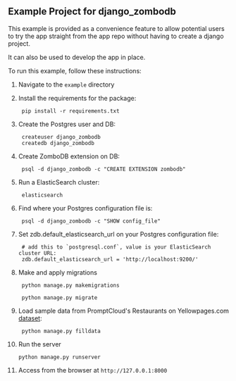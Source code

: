 ## Example Project for django_zombodb

This example is provided as a convenience feature to allow potential users to try the app straight from the app repo without having to create a django project.

It can also be used to develop the app in place.

To run this example, follow these instructions:

1. Navigate to the `example` directory
2. Install the requirements for the package:
		
		pip install -r requirements.txt

3. Create the Postgres user and DB:

        createuser django_zombodb
        createdb django_zombodb

4. Create ZomboDB extension on DB:

		psql -d django_zombodb -c "CREATE EXTENSION zombodb"

5. Run a ElasticSearch cluster:

		elasticsearch

6. Find where your Postgres configuration file is:

		psql -d django_zombodb -c "SHOW config_file"

7. Set zdb.default_elasticsearch_url on your Postgres configuration file:

		# add this to `postgresql.conf`, value is your ElasticSearch cluster URL:
		zdb.default_elasticsearch_url = 'http://localhost:9200/'
		
8. Make and apply migrations

		python manage.py makemigrations
		
		python manage.py migrate

9. Load sample data from PromptCloud's Restaurants on Yellowpages.com [dataset](https://www.kaggle.com/PromptCloudHQ/restaurants-on-yellowpagescom):

		python manage.py filldata
		
10. Run the server

		python manage.py runserver
		
11. Access from the browser at `http://127.0.0.1:8000`
